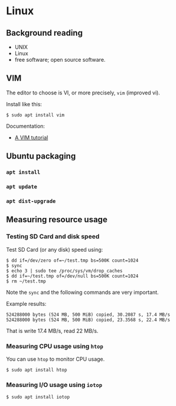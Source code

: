 # Linux


## Background reading

- UNIX
- Linux
- free software; open source software.

<!--

### Can you do the following?

- Log in the duckiebot from the laptop;
- Log in the duckiebot from the laptop, without using password;


### Can you do the following?

- Copy a file from the duckiebot to the laptop;
- Copy a file from the laptop to the duckiebot; -->



## VIM

The editor to choose is VI, or more precisely, `vim` (improved vi).

Install like this:

    $ sudo apt install vim

Documentation:

* [A VIM tutorial](http://www.openvim.com/)

## Ubuntu packaging

### `apt install`

### `apt update`

### `apt dist-upgrade`


## Measuring resource usage

### Testing SD Card and disk speed

Test SD Card (or any disk) speed using:

    $ dd if=/dev/zero of=~/test.tmp bs=500K count=1024
    $ sync
    $ echo 3 | sudo tee /proc/sys/vm/drop_caches
    $ dd if=~/test.tmp of=/dev/null bs=500K count=1024
    $ rm ~/test.tmp

Note the `sync` and the following commands are very important.

Example results:

    524288000 bytes (524 MB, 500 MiB) copied, 30.2087 s, 17.4 MB/s
    524288000 bytes (524 MB, 500 MiB) copied, 23.3568 s, 22.4 MB/s

That is write 17.4 MB/s, read 22 MB/s.

### Measuring CPU usage using `htop`

You can use `htop` to monitor CPU usage.

    $ sudo apt install htop

### Measuring I/O usage using `iotop`

    $ sudo apt install iotop
